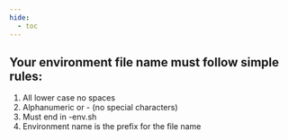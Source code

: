 ```yaml
---
hide:
  - toc
---
```

## Your environment file name must follow simple rules:

1. All lower case no spaces
2. Alphanumeric  or - (no special characters)
3. Must end in -env.sh
4. Environment name is the prefix for the file name
